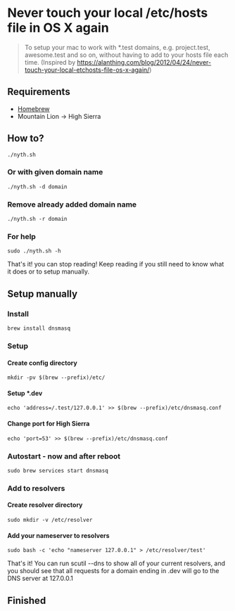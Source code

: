 # Never touch your local /etc/hosts file in OS X again

> To setup your mac to work with *.test domains, e.g. project.test, awesome.test and so on, without having to add to your hosts file each time. (Inspired by https://alanthing.com/blog/2012/04/24/never-touch-your-local-etchosts-file-os-x-again/)

## Requirements

* [Homebrew](https://brew.sh/)
* Mountain Lion -> High Sierra

## How to?
```
./nyth.sh
```

### Or with given domain name
```
./nyth.sh -d domain
```

### Remove already added domain name
```
./nyth.sh -r domain
```

### For help
```
sudo ./nyth.sh -h
```

That's it! you can stop reading!
Keep reading if you still need to know what it does or to setup manually.

## Setup manually

### Install
```
brew install dnsmasq
```

### Setup

#### Create config directory
```
mkdir -pv $(brew --prefix)/etc/
```

#### Setup *.dev
```
echo 'address=/.test/127.0.0.1' >> $(brew --prefix)/etc/dnsmasq.conf
```
#### Change port for High Sierra
```
echo 'port=53' >> $(brew --prefix)/etc/dnsmasq.conf
```

### Autostart - now and after reboot
```
sudo brew services start dnsmasq
```

### Add to resolvers

#### Create resolver directory
```
sudo mkdir -v /etc/resolver
```

#### Add your nameserver to resolvers
```
sudo bash -c 'echo "nameserver 127.0.0.1" > /etc/resolver/test'
```

That's it! You can run scutil --dns to show all of your current resolvers, and you should see that all requests for a domain ending in .dev will go to the DNS server at 127.0.0.1

## Finished
